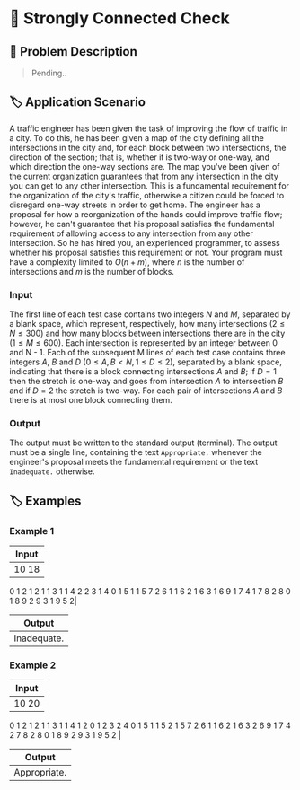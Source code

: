 # **🚗 Strongly Connected Check**

## 📃 Problem Description

> Pending..

## 🏷️ Application Scenario

A traffic engineer has been given the task of improving the flow of traffic in a city. To do this, he has been given a map of the city defining all the intersections in the city and, for each block between two intersections, the direction of the section; that is, whether it is two-way or one-way, and which direction the one-way sections are. The map you've been given of the current organization guarantees that from any intersection in the city you can get to any other intersection. This is a fundamental requirement for the organization of the city's traffic, otherwise a citizen could be forced to disregard one-way streets in order to get home. The engineer has a proposal for how a reorganization of the hands could improve traffic flow; however, he can't guarantee that his proposal satisfies the fundamental requirement of allowing access to any intersection from any other intersection. So he has hired you, an experienced programmer, to assess whether his proposal satisfies this requirement or not. Your program must have a complexity limited to $O(n + m)$, where $n$ is the number of intersections and $m$ is the number of blocks.

### **Input**

The first line of each test case contains two integers $N$ and $M$, separated by a blank space, which represent, respectively, how many intersections $(2 ≤ N ≤ 300)$ and how many blocks between intersections there are in the city $(1 ≤ M ≤ 600)$. Each intersection is represented by an integer between 0 and N - 1. Each of the subsequent M lines of each test case contains three integers $A$, $B$ and $D$ $(0 ≤ A, B < N, 1 ≤ D ≤ 2)$, separated by a blank space, indicating that there is a block connecting intersections $A$ and $B$; if $D = 1$ then the stretch is one-way and goes from intersection $A$ to intersection $B$ and if $D = 2$ the stretch is two-way. For each pair of intersections $A$ and $B$ there is at most one block connecting them.

### **Output**

The output must be written to the standard output (terminal). The output must be a single line, containing the text `Appropriate.` whenever the engineer's proposal meets the fundamental requirement or the text `Inadequate.` otherwise.


## 🏷️ **Examples**

### Example 1

| Input |
|-------|
|10 18
0 1 2
1 2 1
1 3 1
1 4 2
2 3 1
4 0 1
5 1 1
5 7 2
6 1 1
6 2 1
6 3 1
6 9 1
7 4 1
7 8 2
8 0 1
8 9 2
9 3 1
9 5 2|
 
| Output |
|--------|
|Inadequate.|


### Example 2

| Input |
|-------|
|10 20
0 1 2
1 2 1
1 3 1
1 4 1
2 0 1
2 3 2
4 0 1
5 1 1
5 2 1
5 7 2
6 1 1
6 2 1
6 3 2
6 9 1
7 4 2
7 8 2
8 0 1
8 9 2
9 3 1
9 5 2 | 
 
| Output |
|--------|
|Appropriate.|